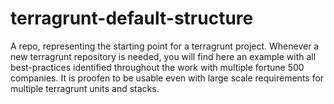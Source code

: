 # terragrunt-default-structure
A repo, representing the starting point for a terragrunt project. Whenever a new terragrunt repository is needed, you will find here an example with all best-practices identified throughout the work with multiple fortune 500 companies. It is proofen to be usable even with large scale requirements for multiple terragrunt units and stacks.
